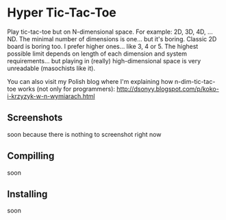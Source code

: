 # Hyper Tic-Tac-Toe
Play tic-tac-toe but on N-dimensional space. For example: 2D, 3D, 4D, ... ND.
The minimal number of dimensions is one... but it's boring. Classic 2D board
is boring too. I prefer higher ones... like 3, 4 or 5. The highest possible 
limit depends on length of each dimension and system requirements... 
but playing in (really) high-dimensional space is very unreadable (masochists 
like it).

You can also visit my Polish blog where I'm explaining how n-dim-tic-tac-toe 
works (not only for programmers): 
http://dsonyy.blogspot.com/p/koko-i-krzyzyk-w-n-wymiarach.html

## Screenshots
soon because there is nothing to screenshot right now

## Compilling  
soon

## Installing  
soon 
